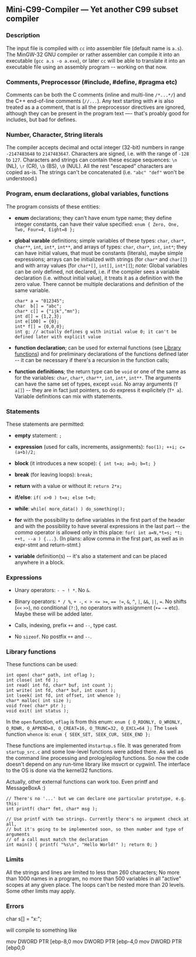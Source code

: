 ## Mini-C99-Compiler — Yet another C99 subset compiler

### Description

The input file is compiled with `cc` into assembler file (default name is `a.s`).
The MinGW-32 GNU compiler or rather assembler can compile it into an executable (`gcc a.s -o a.exe`),
or later `cc` will be able to translate it into an executable file using an assembly program --
working on that now.

### Comments, Preprocessor (#include, #define, #pragma etc)

Comments can be both the C comments (inline and multi-line `/*...*/`) and the C++
end-of-line comments (`//...`). Any text starting with `#` is also treated as a
a comment, that is all the preprocessor directives are ignored, although they can be
present in the program text —- that's proably good for includes, but bad for defines.

### Number, Character, String literals

The compiler accepts decimal and octal integer (32-bit) numbers in range `-2147483648` to `2147483647`.
Characters are signed, i.e. with the range of `-128` to `127`.
Characters and strings can contain these escape sequences: `\n` (NL), `\r` (CR), `\b` (BS),
`\0` (NUL). All the rest "escaped" characters are copied as-is. The strings can't be
concatenated (i.e. `"abc" "def"` won't be understood.)

### Program, enum declarations, global variables, functions

The program consists of these entities:

* **enum** declarations; they can't have enum type name; they define integer constants,
can have their value specified: `enum { Zero, One, Two, Four=4, Eight=8 };`

* **global varable** definitions; simple variables of these types: `char`, `char*`, `char**`,
`int`, `int*`, `int**`, and arrays of types: `char`, `char*`, `int`, `int*`; they can have
initial values, that must be constants (literals), maybe simple expressions; arrays can be
initialized with strings (for `char*` and `char[]`) and with array values (for `char*[]`,
`int[]`, `int*[]`); *note:* Global variables can be only defined, not declared, i.e.
if the compiler sees a variable declaration (i.e. without initial value), it treats it as
a definition with the zero value. There cannot be multiple declarations and definition of the same variable.

    ```
    char* a = "012345";
    char  b[] = "abc";
    char* c[] = {"ijk","mn"};
    int d[] = {1,2,3};
    int e[100] = {0};
    int* f[] = {0,0,0};
    int g; // actually defines g with initial value 0; it can't be defined later with explicit value
    ```

* **function declaration**; can be used for external functions (see [Library functions](#library-functions))
and for preliminary declarations of the functions defined later -- it can be necessary
if there's a recursion in the function calls;

* **function definitions**; the return type can be `void` or one of the same as for the
variables: `char`, `char*`, `char**`, `int`, `int*`, `int**`. The arguments can have the
same set of types, except `void`. No array arguments (`T a[]`) -- they are in fact just
pointers, so do express it explicitely (`T* a`). Variable definitions can mix with statements.

### Statements

These statements are permitted:

* **empty** statement: `;`

* **expression** (used for calls, increments, assignments): `foo(1); ++i; c=(a+b)/2;`

* **block** (it introduces a new scope): `{ int t=a; a=b; b=t; }`

* **break** (for leaving loops): `break;`

* **return** with a value or without it: `return 2*x;`

* **if/else**: `if( x>0 ) t=x; else t=0;`

* **while**: `while( more_data() ) do_something();`

* **for** with the possibility to define variables in the first part of the header
and with the possibility to have several expressions in the last part -- the *comma*
operator is allowed only in this place: `for( int a=N,*t=s; *t; ++t, --a ) {...}`.
(In plans: allow comma in the first part, as well as in expr-stmt and return-stmt.)

* **variable** definition(s) -- it's also a statement and can be placed anywhere in a block.

### Expressions

* Unary operators: `- ~ ! *`. No `&`.

* Binary operators: `* / %`, `+ -`, `< > <= >=`, `== !=`, `&`, `^`, `|`, `&&`, `||`, `=`.
No shifts (`<<` `>>`), no conditional (`?:`), no operators with assignment (`+=` `-=` etc).
Maybe these will be added later.

* Calls, indexing, prefix `++` and `--`, type cast.

* No `sizeof`. No postfix `++` and `--`.

### Library functions

These functions can be used:

    int open( char* path, int oflag );
    int close( int fd );
    int read( int fd, char* buf, int count );
    int write( int fd, char* buf, int count );
    int lseek( int fd, int offset, int whence );
    char* malloc( int size );
    void free( char* ptr );
    void exit( int status );

In the `open` function, `oflag` is from this enum:
`enum { O_RDONLY, O_WRONLY, O_RDWR, O_APPEND=8, O_CREAT=16, O_TRUNC=32, O_EXCL=64 };`
The `lseek` function `whence` is: `enum { SEEK_SET, SEEK_CUR, SEEK_END };`

These functions are implemented in`startup.s` file. It was generated from `startup_src.c` and
some low-level functions were added there. As well as the command line processing and prolog/epilog
functions. So now the code doesn't depend on any run-time library like msvcrt or cygwin1. The
interface to the OS is done via the kernel32 functions.

Actually, other external functions can work too. Even printf and MessageBoxA :)

    // There's no '...' but we can declare one particular prototype, e.g. this:
    int printf( char* fmt, char* msg );

    // Use printf with two strings. Currently there's no argument check at all,
    // but it's going to be implemented soon, so then number and type of arguments
    // of a call must match the declaration
    int main() { printf( "%s\n", "Hello World!" ); return 0; }

### Limits

All the strings and lines are limited to less than 260 characters; No more than 1000 names
in a program, no more than 500 variables in all "active" scopes at any given place. The loops can't
be nested more than 20 levels. Some other limits may apply.

### Errors

char s[] = "x:";

will compile to something like

  mov DWORD PTR [ebp-8,0
  mov DWORD PTR [ebp-4,0
  mov DWORD PTR [ebp0,0
